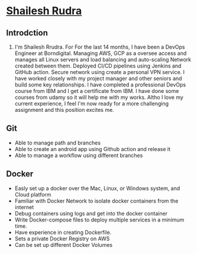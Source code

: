 # [Shailesh Rudra](https://rudra012.github.io/)

## Introdction

1. I'm Shailesh Rrudra. For For the last 14 months, I have been a DevOps Engineer at Borndigital. Managing AWS, GCP as a oversee access and manages all Linux servers and load balancing and auto-scaling Network created between them. Deployed CI/CD pipelines using Jenkins and GitHub action. Secure network using create a personal VPN service. I have worked closely with my project manager and other seniors and build some key relationships. I have completed a professional DevOps course from IBM and I get a certificate from IBM. I have done some courses from udamy so it will help me with my works. Altho I love my current experience, I feel I'm now ready for a more challenging assignment and this position excites me.


## Git
- Able to manage path and branches
- Able to create an android app using Github action and release it
- Able to manage a workflow using different branches

## Docker
- Easly set up a docker over the Mac, Linux, or Windows system, and Cloud platform
- Familiar with Docker Network to isolate docker containers from the internet
- Debug containers using logs and get into the docker container
- Write Docker-compose files to deploy multiple services in a minimum time.
- Have experience in creating Dockerfile.
- Sets a private Docker Registry on AWS
- Can be set up different Docker Volumes 
